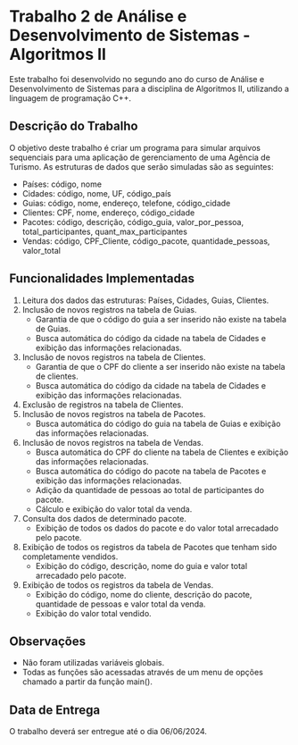# Trabalho 2 de Análise e Desenvolvimento de Sistemas - Algoritmos II

Este trabalho foi desenvolvido no segundo ano do curso de Análise e Desenvolvimento de Sistemas para a disciplina de Algoritmos II, utilizando a linguagem de programação C++.

## Descrição do Trabalho

O objetivo deste trabalho é criar um programa para simular arquivos sequenciais para uma aplicação de gerenciamento de uma Agência de Turismo. As estruturas de dados que serão simuladas são as seguintes:

- Países: código, nome
- Cidades: código, nome, UF, código_país
- Guias: código, nome, endereço, telefone, código_cidade
- Clientes: CPF, nome, endereço, código_cidade
- Pacotes: código, descrição, código_guia, valor_por_pessoa, total_participantes, quant_max_participantes
- Vendas: código, CPF_Cliente, código_pacote, quantidade_pessoas, valor_total

## Funcionalidades Implementadas

1. Leitura dos dados das estruturas: Países, Cidades, Guias, Clientes.
2. Inclusão de novos registros na tabela de Guias.
   - Garantia de que o código do guia a ser inserido não existe na tabela de Guias.
   - Busca automática do código da cidade na tabela de Cidades e exibição das informações relacionadas.
3. Inclusão de novos registros na tabela de Clientes.
   - Garantia de que o CPF do cliente a ser inserido não existe na tabela de clientes.
   - Busca automática do código da cidade na tabela de Cidades e exibição das informações relacionadas.
4. Exclusão de registros na tabela de Clientes.
5. Inclusão de novos registros na tabela de Pacotes.
   - Busca automática do código do guia na tabela de Guias e exibição das informações relacionadas.
6. Inclusão de novos registros na tabela de Vendas.
   - Busca automática do CPF do cliente na tabela de Clientes e exibição das informações relacionadas.
   - Busca automática do código do pacote na tabela de Pacotes e exibição das informações relacionadas.
   - Adição da quantidade de pessoas ao total de participantes do pacote.
   - Cálculo e exibição do valor total da venda.
7. Consulta dos dados de determinado pacote.
   - Exibição de todos os dados do pacote e do valor total arrecadado pelo pacote.
8. Exibição de todos os registros da tabela de Pacotes que tenham sido completamente vendidos.
   - Exibição do código, descrição, nome do guia e valor total arrecadado pelo pacote.
9. Exibição de todos os registros da tabela de Vendas.
   - Exibição do código, nome do cliente, descrição do pacote, quantidade de pessoas e valor total da venda.
   - Exibição do valor total vendido.

## Observações

- Não foram utilizadas variáveis globais.
- Todas as funções são acessadas através de um menu de opções chamado a partir da função main().

## Data de Entrega

O trabalho deverá ser entregue até o dia 06/06/2024.
